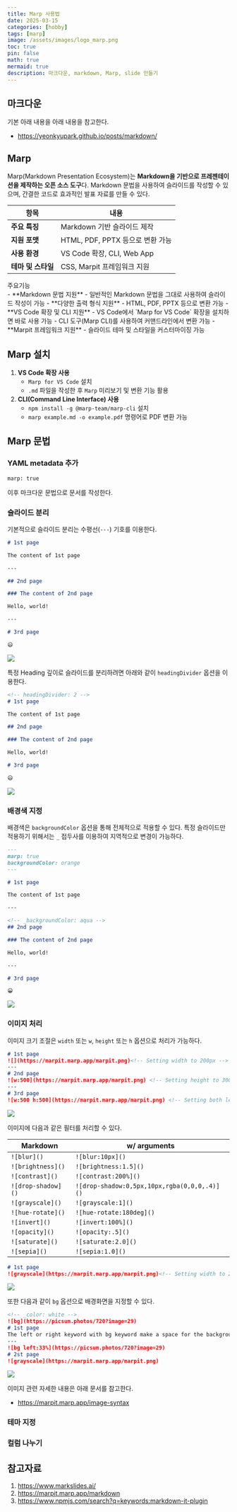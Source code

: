 ```yaml
---
title: Marp 사용법
date: 2025-03-15 
categories: [hobby]
tags: [marp]
image: /assets/images/logo_marp.png
toc: true
pin: false
math: true
mermaid: true
description: 마크다운, markdown, Marp, slide 만들기
---
```


## 마크다운

기본 아래 내용을 아래 내용을 참고한다.

- https://yeonkyupark.github.io/posts/markdown/

## Marp
Marp(Markdown Presentation Ecosystem)는 **Markdown을 기반으로 프레젠테이션을 제작하는 오픈 소스 도구**다. Markdown 문법을 사용하여 슬라이드를 작성할 수 있으며, 간결한 코드로 효과적인 발표 자료를 만들 수 있다.

|항목|내용|
|---|---|
|**주요 특징**|Markdown 기반 슬라이드 제작|
|**지원 포맷**|HTML, PDF, PPTX 등으로 변환 가능|
|**사용 환경**|VS Code 확장, CLI, Web App|
|**테마 및 스타일**|CSS, Marpit 프레임워크 지원|


<div class="box-info" markdown="1">
<div class="title">주요기능</div>
- **Markdown 문법 지원**  
- 일반적인 Markdown 문법을 그대로 사용하여 슬라이드 작성이 가능
- **다양한 출력 형식 지원**
    - HTML, PDF, PPTX 등으로 변환 가능
- **VS Code 확장 및 CLI 지원**
    - VS Code에서 `Marp for VS Code` 확장을 설치하면 바로 사용 가능
    - CLI 도구(Marp CLI)를 사용하여 커맨드라인에서 변환 가능
- **Marpit 프레임워크 지원**
    - 슬라이드 테마 및 스타일을 커스터마이징 가능
</div>

## Marp 설치
1) **VS Code 확장 사용**  
	- `Marp for VS Code` 설치  
	- `.md` 파일을 작성한 후 `Marp` 미리보기 및 변환 기능 활용  
2) **CLI(Command Line Interface) 사용**  
	- `npm install -g @marp-team/marp-cli` 설치  
	- `marp example.md -o example.pdf` 명령어로 PDF 변환 가능

## Marp 문법

### YAML metadata 추가

```
marp: true
```

이후 마크다운 문법으로 문서를 작성한다.

### 슬라이드 분리

기본적으로 슬라이드 분리는 수평선(`---`) 기호를 이용한다.

```markdown
# 1st page

The content of 1st page

---

## 2nd page

### The content of 2nd page

Hello, world!

---

# 3rd page

😃
```

![](/assets/images/2025-03-15-marp.png)

특정 Heading 깊이로 슬라이드를 분리하려면 아래와 같이 `headingDivider` 옵션을 이용한다.

```markdown
<!-- headingDivider: 2 -->
# 1st page

The content of 1st page

## 2nd page

### The content of 2nd page

Hello, world!

# 3rd page

😃
```

![](/assets/images/2025-03-15-marp-1.png)

### 배경색 지정

배경색은 `backgroundColor` 옵션을 통해 전체적으로 적용할 수 있다. 특정 슬라이드만 적용하기 위해서는 `_` 접두사를 이용하여 지역적으로 변경이 가능하다.

```markdown
---
marp: true
backgroundColor: orange
---

# 1st page

The content of 1st page

---

<!-- _backgroundColor: aqua -->
## 2nd page

### The content of 2nd page

Hello, world!

---

# 3rd page

😀
```

![](/assets/images/2025-03-15-marp-2.png)

### 이미지 처리

이미지 크기 조절은 `width` 또는 `w`, `height` 또는 `h` 옵션으로 처리가 가능하다.

```markdown
# 1st page
![](https://marpit.marp.app/marpit.png)<!-- Setting width to 200px -->
---
# 2nd page
![w:500](https://marpit.marp.app/marpit.png) <!-- Setting height to 300px -->
---
# 3rd page
![w:500 h:500](https://marpit.marp.app/marpit.png) <!-- Setting both lengths -->
```

![](/assets/images/2025-03-15-marp-3.png)

이미지에 다음과 같은 필터를 처리할 수 있다.

|Markdown|w/ arguments|
|---|---|
|`![blur]()`|`![blur:10px]()`|
|`![brightness]()`|`![brightness:1.5]()`|
|`![contrast]()`|`![contrast:200%]()`|
|`![drop-shadow]()`|`![drop-shadow:0,5px,10px,rgba(0,0,0,.4)]()`|
|`![grayscale]()`|`![grayscale:1]()`|
|`![hue-rotate]()`|`![hue-rotate:180deg]()`|
|`![invert]()`|`![invert:100%]()`|
|`![opacity]()`|`![opacity:.5]()`|
|`![saturate]()`|`![saturate:2.0]()`|
|`![sepia]()`|`![sepia:1.0]()`|

```markdown
# 1st page
![grayscale](https://marpit.marp.app/marpit.png)<!-- Setting width to 200px -->
```

![](/assets/images/2025-03-15-marp-4.png)

또한 다음과 같이 `bg` 옵션으로 배경화면을 지정할 수 있다.

```markdown
<!-- _color: white -->
![bg](https://picsum.photos/720?image=29)
# 1st page
The left or right keyword with bg keyword make a space for the background to the specified side. It has a half of slide size, and the space of a slide content will shrink too.
---
![bg left:33%](https://picsum.photos/720?image=29)
# 2st page
![grayscale](https://marpit.marp.app/marpit.png)
```

![](/assets/images/2025-03-15-marp-5.png)

이미지 관련 자세한 내용은 아래 문서를 참고한다.

- https://marpit.marp.app/image-syntax 

### 테마 지정

### 컬럼 나누기



## 참고자료
1. https://www.markslides.ai/
2. https://marpit.marp.app/markdown 
3. https://www.npmjs.com/search?q=keywords:markdown-it-plugin
